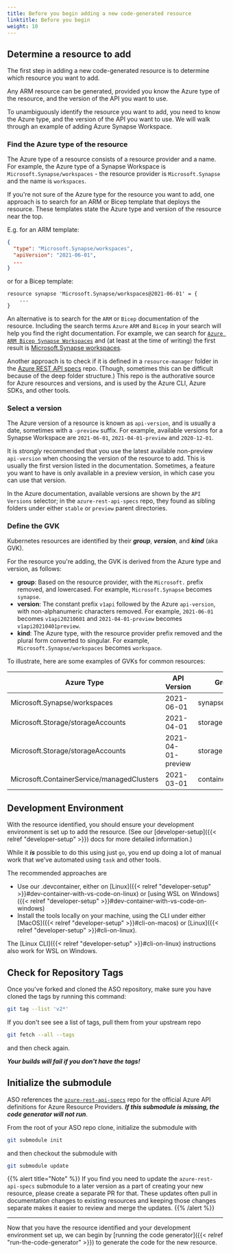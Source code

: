 ```yaml
---
title: Before you begin adding a new code-generated resource
linktitle: Before you begin
weight: 10
---
```


## Determine a resource to add

The first step in adding a new code-generated resource is to determine which resource you want to add.

Any ARM resource can be generated, provided you know the Azure type of the resource, and the version of the API you want to use.

To unambiguously identify the resource you want to add, you need to know the Azure type, and the version of the API you want to use. We will walk through an example of adding Azure Synapse Workspace.
### Find the Azure type of the resource

The Azure type of a resource consists of a resource provider and a name. For example, the Azure type of a Synapse Workspace is `Microsoft.Synapse/workspaces` - the resource provider is `Microsoft.Synapse` and the name is `workspaces`.

If you're not sure of the Azure type for the resource you want to add, one approach is to search for an ARM or Bicep template that deploys the resource. These templates state the Azure type and version of the resource near the top.

E.g. for an ARM template:

``` json
{
  "type": "Microsoft.Synapse/workspaces",
  "apiVersion": "2021-06-01",
  ...
}
```

or for a Bicep template:

``` bicep
resource synapse 'Microsoft.Synapse/workspaces@2021-06-01' = {
    ...
}
```

An alternative is to search for the `ARM` or `Bicep` documentation of the resource. Including the search terms `Azure` `ARM` and `Bicep` in your search will help you find the right documentation. For example, we can search for [`Azure ARM Bicep Synapse Workspaces`](https://www.google.com/search?q=azure+arm+bicep+synapse+workspaces&oq=azure+arm+bicep+synapse+workspaces) and (at least at the time of writing) the first result is [Microsoft.Synapse workspaces](https://learn.microsoft.com/en-us/azure/templates/microsoft.synapse/workspaces?pivots=deployment-language-arm-template).

Another approach is to check if it is defined in a `resource-manager` folder in the [Azure REST API specs](https://github.com/Azure/azure-rest-api-specs/tree/main/specification) repo. (Though, sometimes this can be difficult because of the deep folder structure.) This repo is the authorative source for Azure resources and versions, and is used by the Azure CLI, Azure SDKs, and other tools.

### Select a version

The Azure version of a resource is known as `api-version`, and is usually a date, sometimes with a `-preview` suffix. For example, available versions for a Synapse Workspace are `2021-06-01`, `2021-04-01-preview` and `2020-12-01`.

It is _strongly_ recommended that you use the latest available non-preview `api-version` when choosing the version of the resource to add. This is usually the first version listed in the documentation. Sometimes, a feature you want to have is only available in a preview version, in which case you can use that version.

In the Azure documentation, available versions are shown by the `API Versions` selector; in the `azure-rest-api-specs` repo, they found as sibling folders under either `stable` or `preview` parent directories.

### Define the GVK

Kubernetes resources are identified by their _**group**_, _**version**_, and _**kind**_ (aka GVK).

For the resource you're adding, the GVK is derived from the Azure type and version, as follows:

* **group**: Based on the resource provider, with the `Microsoft.` prefix removed, and lowercased. For example, `Microsoft.Synapse` becomes `synapse`.
* **version**: The constant prefix `v1api` followed by the Azure `api-version`, with non-alphanumeric characters removed. For example, `2021-06-01` becomes `v1api20210601` and `2021-04-01-preview` becomes `v1api20210401preview`.
* **kind**: The Azure type, with the resource provider prefix removed and the plural form converted to singular. For example, `Microsoft.Synapse/workspaces` becomes `workspace`.

To illustrate, here are some examples of GVKs for common resources:

| Azure Type                                 | API Version        | Group            | Version              | Kind           |
| ------------------------------------------ | ------------------ | ---------------- | -------------------- | -------------- |
| Microsoft.Synapse/workspaces               | 2021-06-01         | synapse          | v1api20210601        | workspace      |
| Microsoft.Storage/storageAccounts          | 2021-04-01         | storage          | v1api20210401        | storageaccount |
| Microsoft.Storage/storageAccounts          | 2021-04-01-preview | storage          | v1api20210401preview | storageaccount |
| Microsoft.ContainerService/managedClusters | 2021-03-01         | containerservice | v1api20210301        | managedcluster |

## Development Environment

With the resource identified, you should ensure your development environment is set up to add the resource. (See our [developer-setup]({{< relref "developer-setup" >}}) docs for more detailed information.)

While it _**is**_ possible to do this using just `go`, you end up doing a lot of manual work that we've automated using `task` and other tools.

The recommended approaches are

* Use our .devcontainer, either on [Linux]({{< relref "developer-setup" >}}#dev-container-with-vs-code-on-linux) or [using WSL on Windows]({{< relref "developer-setup" >}}#dev-container-with-vs-code-on-windows)
* Install the tools locally on your machine, using the CLI under either [MacOS]({{< relref "developer-setup" >}}#cli-on-macos) or [Linux]({{< relref "developer-setup" >}}#cli-on-linux).

The [Linux CLI]({{< relref "developer-setup" >}}#cli-on-linux) instructions also work for WSL on Windows.

## Check for Repository Tags

Once you've forked and cloned the ASO repository, make sure you have cloned the tags by running this command:

```bash
git tag --list 'v2*'
```

If you don't see see a list of tags, pull them from your upstream repo

```bash
git fetch --all --tags
```

and then check again.

_**Your builds will fail if you don't have the tags!**_

## Initialize the submodule

ASO references the [`azure-rest-api-specs`](https://github.com/Azure/azure-rest-api-specs) repo for the official Azure API definitions for Azure Resource Providers. _**If this submodule is missing, the code generator will not run**_.

From the root of your ASO repo clone, initialize the submodule with

```bash
git submodule init
```

and then checkout the submodule with

```bash
git submodule update
```

{{% alert title="Note" %}}
If you find you need to update the `azure-rest-api-specs` submodule to a later version as a part of creating your new resource, please create a separate PR for that. These updates often pull in documentation changes to existing resources and keeping those changes separate makes it easier to review and merge the updates.
{{% /alert %}}

----

Now that you have the resource identified and your development environment set up, we can begin by [running the code generator]({{< relref "run-the-code-generator" >}}) to generate the code for the new resource.
